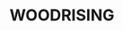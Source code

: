 ---
lastmod: '2025-04-06T06:05:20+00:00'
latitude: -32.953236
layout: suburb
longitude: 151.621183
postcode: '2284'
state: NSW
title: WOODRISING
url: /nsw/woodrising/
---